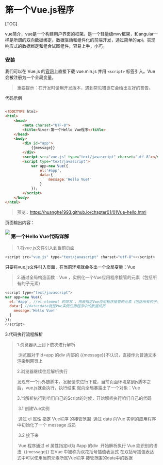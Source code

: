 # 第一个Vue.js程序

[TOC]

vue简介，vue是一个构建用户界面的框架。是一个轻量级mvv框架，和angular一样是所谓的双向数据绑定，数据驱动和组件化的前端开发，通过简单的api。实现响应式的数据绑定和组合试图组件，容易上手，小巧。

### 安装

我们可以在 Vue.js 的[官网](http://cn.vuejs.org/)上直接下载 vue.min.js 并用 `<script>` 标签引入。Vue 会被注册为一个全局变量。

> 重要提示：在开发时请用开发版本，遇到常见错误它会给出友好的警告。

代码示例

```html

<!DOCTYPE html>
<html>
	<head>
		<meta charset="UTF-8">
		<title>River-第一个Hello Vue程序</title>
	</head>
	<body>
		<div id="app">
			{{message}}
		</div>
		<script src="vue.js" type="text/javascript" charset="utf-8"></script>
		<script type="text/javascript">
			var app=new Vue({
				el:'#app',
				data:{
					message:'Hello Vue!'
				}
			});
		</script>
	</body>
</html>
```

> 预览：<https://huanghe1993.github.io/chapter01/01Vue-hello.html>

页面输出内容：

<img src='http://man.hhaxmm.cn/blog/20190513/1kdIxCQbwPXT.png' align='left' />

### 第一个Hello Vue代码详解

> 1.将vue.js文件引入到当前页面

```js
<script src="vue.js" type="text/javascript" charset="utf-8"></script>
```

只要将vue.js文件引入页面，在当前环境就会多出一个全局变量：Vue

> 2.通过全局构造函数：Vue ，实例化一个Vue应用程序接管的元素（包括所有的子元素）

```js
<script type="text/javascript">
var app=new Vue({
  el:'#app', //el:element 的简写 ，用来指定Vue应用程序接管的元素（包括所有的子元素）
  data:{ //data:data就是Vue实例应用程序中的数据成员
  	message:'Hello Vue!'
  }
});
</script>
```

3.代码执行流程解析

> 1.浏览器从上到下依次进行解析
>
> ​		浏览器对于id=app 的div 内部的 {{message}}不认识，直接作为普通文本渲染到网页上
>
> 2.浏览器继续往后解析执行
>
> ​	   发现有一个js外链脚本，发起请求进行下载，当前页面环境拿到js脚本之后，vue.js就会执行，执行结束	   就向全局暴露出了一个对象：Vue
>
> 3.当解析执行到咱们自己的Script的时候，开始解析执行咱们自己的代码
>
> ​	3.1 创建Vue实例
>
> ​        通过 el 属性 指定 Vue程序 的接管范围
> ​       通过 data 向Vue 实例的应用程序中初始化了一个 message 成员
>
> ​    3.2 接下来
>
> ​     Vue 程序通过 el 属性指定id为 #app 的div
> ​     开始解析执行 Vue 能识别的语法
> ​     {{message}} 在Vue 中被称为双花括号插值表达式
> ​     在双括号插值表达式中可以使用当前元素所属Vue程序 接管范围的data中的数据

